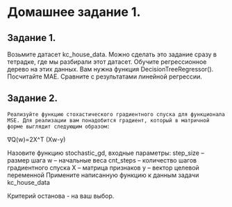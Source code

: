 # Домашнее задание 1.

## Задание 1.

Возьмите датасет kc_house_data. Можно сделать это задание сразу в тетрадке, где мы разбирали этот датасет.
Обучите регрессионное дерево на этих данных. 
Вам нужна функция DecisionTreeRegressor().
Посчитайте MAE. Сравните с результатами линейной регрессии. 

## Задание 2.

	Реализуйте функцию стохастического градиентного спуска для функционала MSE. Для реализации вам понадобится градиент, который в матричной форме выглядит следующим образом:
∇Q(w)=2X^T (Xw-y)

Назовите функцию stochastic_gd, входные параметры:
	step_size – размер шага
	w – начальные веса
	cnt_steps – количество шагов градиентного спуска
	X – матрица признаков
	y – вектор целевой переменной
	Примените написанную функцию к данным задачи kc_house_data
  
Критерий останова - на ваш выбор.
